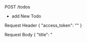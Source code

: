 POST /todos
- add New Todo

Request Header
{
  "access_token": "<your access token>"
}

Request Body
{
  "title": "<title to get insert into>",
  "description": "<description to get insert into>",
  "status": "<status to get insert into>"
}

Response (201 - Created)
{
  "id": <given id by system>,
  "title": "<posted title>",
  "description": "<posted description>",
  "status": "<posted status>",
  "createdAt": "2020-03-20T07:15:12.149Z",
  "updatedAt": "2020-03-20T07:15:12.149Z",
}

Response (500)
{
  message: "Internal Server Error"
}

============================================================

GET /todos
- Find All Todo List

Request Header
{
  "access_token": "<your access token>"
}

Request Body
No needed

Response (200)
[
  {
    "id": 1,
    "title": "<todo title>",
    "description": "<todo description>",
    "status": "<todo status>",
    "createdAt": "2020-03-20T07:15:12.149Z",
    "updatedAt": "2020-03-20T07:15:12.149Z",
  },
  {
    "id": 2,
    "title": "<todo title>",
    "description": "<todo description>",
    "status": "<todo status>",
    "createdAt": "2020-03-20T07:15:12.149Z",
    "updatedAt": "2020-03-20T07:15:12.149Z",
  }
]

Response (500)
{
  message: "Internal Server Error"
}

============================================================

GET /todos/:id
- Find Todo List by ID

Request Header
{
  "access_token": "<your access token>"
}

Request Body
No needed

Response (200)
{
  "id": 1,
  "title": "<todo title>",
  "description": "<todo description>",
  "status": "<todo status>",
  "createdAt": "2020-03-20T07:15:12.149Z",
  "updatedAt": "2020-03-20T07:15:12.149Z",
}

Response (500)
{
  message: "Internal Server Error"
}

============================================================

PUT /todos/:id
- Update Todo List by ID

Request Header
{
  "access_token": "<your access token>"
}

Request Body
{
  "title": "<title to get insert into>",
  "description": "<description to get insert into>",
  "status": "<status to get insert into>"
}

Response (200)
{
  "id": 1,
  "title": "<todo title>",
  "description": "<todo description>",
  "status": "<todo status>",
  "createdAt": "2020-03-20T07:15:12.149Z",
  "updatedAt": "2020-03-20T07:15:12.149Z",
}

Response (500)
{
  message: "Internal Server Error"
}

============================================================

PATCH /todos/:id
- Update Todo List status by ID

Request Header
{
  "access_token": "<your access token>"
}

Request Body
{
  "status": "<status to get insert into>"
}

Response (200)
{
  "id": 1,
  "title": "<todo title>",
  "description": "<todo description>",
  "status": "<todo status>",
  "createdAt": "2020-03-20T07:15:12.149Z",
  "updatedAt": "2020-03-20T07:15:12.149Z",
}

Response (500)
{
  message: "Internal Server Error"
}

============================================================

DELETE /todos/:id
- DELETE Todo List by ID

Request Header
{
  "access_token": "<your access token>"
}

Request Body
no needed

Response (200)
{
  message: "todo has been deleted"
}

Response (500)
{
  message: "Internal Server Error"
}

============================================================

POST /users/register
- add new User

Request Header
no needed

Request Body
{
  "email": "<email to get insert into>",
  "password": "<password to get insert into>"
}

Response (201 - Created)
{
  "id": 1,
  "email": "<email to get insert into>",
  "password": "<password to get insert into>",
  "createdAt": "2020-03-20T07:15:12.149Z",
  "updatedAt": "2020-03-20T07:15:12.149Z",
}

Response (500)
{
  message: "Internal Server Error"
}

============================================================

POST /users/login
- User login

Request Header
no needed

Request Body
{
  "email": "<email to get insert into>",
  "password": "<password to get insert into>"
}

Response (200)
{
  "id": 1,
  "email": "<email to get insert into>",
  "password": "<password to get insert into>",
  "createdAt": "2020-03-20T07:15:12.149Z",
  "updatedAt": "2020-03-20T07:15:12.149Z",
}

Response (500)
{
  message: "Internal Server Error"
}